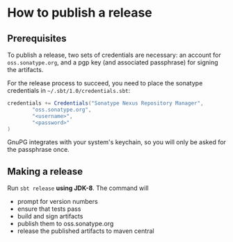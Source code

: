 # How to publish a release

## Prerequisites

To publish a release, two sets of credentials are necessary:
an account for `oss.sonatype.org`,
and a pgp key (and associated passphrase) for signing the artifacts.

For the release process to succeed,
you need to place the sonatype credentials in `~/.sbt/1.0/credentials.sbt`:

```scala
credentials += Credentials("Sonatype Nexus Repository Manager",
        "oss.sonatype.org",
        "<username>",
        "<password>"
)
```

GnuPG integrates with your system's keychain,
so you will only be asked for the passphrase once.

## Making a release

Run `sbt release` **using JDK-8**. The command will

* prompt for version numbers
* ensure that tests pass
* build and sign artifacts
* publish them to oss.sonatype.org
* release the published artifacts to maven central
